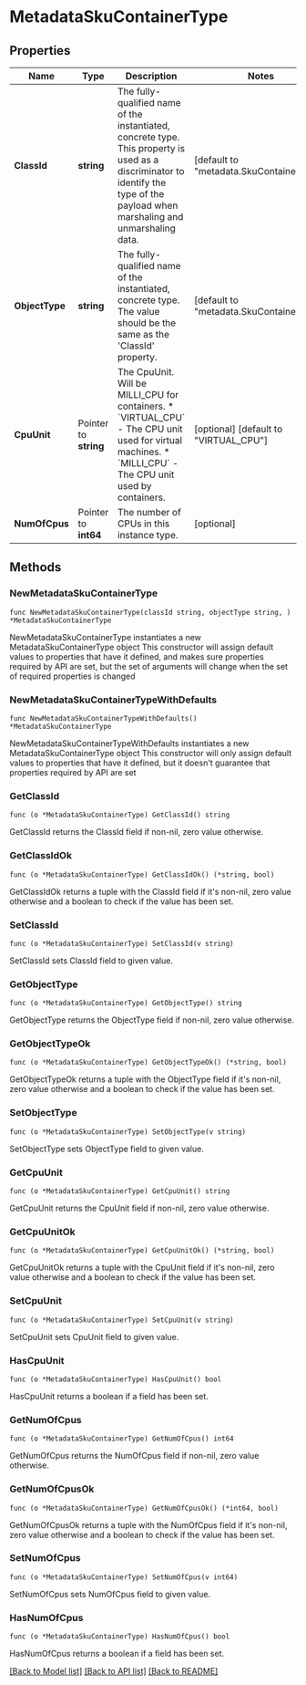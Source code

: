# MetadataSkuContainerType

## Properties

Name | Type | Description | Notes
------------ | ------------- | ------------- | -------------
**ClassId** | **string** | The fully-qualified name of the instantiated, concrete type. This property is used as a discriminator to identify the type of the payload when marshaling and unmarshaling data. | [default to "metadata.SkuContainerType"]
**ObjectType** | **string** | The fully-qualified name of the instantiated, concrete type. The value should be the same as the &#39;ClassId&#39; property. | [default to "metadata.SkuContainerType"]
**CpuUnit** | Pointer to **string** | The CpuUnit. Will be MILLI_CPU for containers. * &#x60;VIRTUAL_CPU&#x60; - The CPU unit used for virtual machines. * &#x60;MILLI_CPU&#x60; - The CPU unit used by containers. | [optional] [default to "VIRTUAL_CPU"]
**NumOfCpus** | Pointer to **int64** | The number of CPUs in this instance type. | [optional] 

## Methods

### NewMetadataSkuContainerType

`func NewMetadataSkuContainerType(classId string, objectType string, ) *MetadataSkuContainerType`

NewMetadataSkuContainerType instantiates a new MetadataSkuContainerType object
This constructor will assign default values to properties that have it defined,
and makes sure properties required by API are set, but the set of arguments
will change when the set of required properties is changed

### NewMetadataSkuContainerTypeWithDefaults

`func NewMetadataSkuContainerTypeWithDefaults() *MetadataSkuContainerType`

NewMetadataSkuContainerTypeWithDefaults instantiates a new MetadataSkuContainerType object
This constructor will only assign default values to properties that have it defined,
but it doesn't guarantee that properties required by API are set

### GetClassId

`func (o *MetadataSkuContainerType) GetClassId() string`

GetClassId returns the ClassId field if non-nil, zero value otherwise.

### GetClassIdOk

`func (o *MetadataSkuContainerType) GetClassIdOk() (*string, bool)`

GetClassIdOk returns a tuple with the ClassId field if it's non-nil, zero value otherwise
and a boolean to check if the value has been set.

### SetClassId

`func (o *MetadataSkuContainerType) SetClassId(v string)`

SetClassId sets ClassId field to given value.


### GetObjectType

`func (o *MetadataSkuContainerType) GetObjectType() string`

GetObjectType returns the ObjectType field if non-nil, zero value otherwise.

### GetObjectTypeOk

`func (o *MetadataSkuContainerType) GetObjectTypeOk() (*string, bool)`

GetObjectTypeOk returns a tuple with the ObjectType field if it's non-nil, zero value otherwise
and a boolean to check if the value has been set.

### SetObjectType

`func (o *MetadataSkuContainerType) SetObjectType(v string)`

SetObjectType sets ObjectType field to given value.


### GetCpuUnit

`func (o *MetadataSkuContainerType) GetCpuUnit() string`

GetCpuUnit returns the CpuUnit field if non-nil, zero value otherwise.

### GetCpuUnitOk

`func (o *MetadataSkuContainerType) GetCpuUnitOk() (*string, bool)`

GetCpuUnitOk returns a tuple with the CpuUnit field if it's non-nil, zero value otherwise
and a boolean to check if the value has been set.

### SetCpuUnit

`func (o *MetadataSkuContainerType) SetCpuUnit(v string)`

SetCpuUnit sets CpuUnit field to given value.

### HasCpuUnit

`func (o *MetadataSkuContainerType) HasCpuUnit() bool`

HasCpuUnit returns a boolean if a field has been set.

### GetNumOfCpus

`func (o *MetadataSkuContainerType) GetNumOfCpus() int64`

GetNumOfCpus returns the NumOfCpus field if non-nil, zero value otherwise.

### GetNumOfCpusOk

`func (o *MetadataSkuContainerType) GetNumOfCpusOk() (*int64, bool)`

GetNumOfCpusOk returns a tuple with the NumOfCpus field if it's non-nil, zero value otherwise
and a boolean to check if the value has been set.

### SetNumOfCpus

`func (o *MetadataSkuContainerType) SetNumOfCpus(v int64)`

SetNumOfCpus sets NumOfCpus field to given value.

### HasNumOfCpus

`func (o *MetadataSkuContainerType) HasNumOfCpus() bool`

HasNumOfCpus returns a boolean if a field has been set.


[[Back to Model list]](../README.md#documentation-for-models) [[Back to API list]](../README.md#documentation-for-api-endpoints) [[Back to README]](../README.md)


